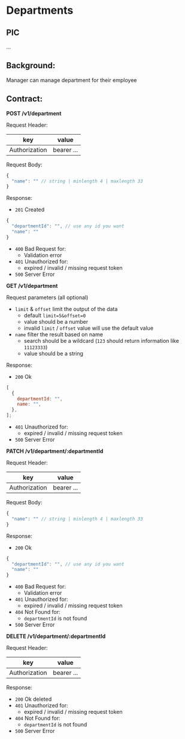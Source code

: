# Departments

## PIC

...

## Background:

Manager can manage department for their employee

## Contract:

**POST /v1/department**

Request Header:

|      key      |   value    |
| :-----------: | :--------: |
| Authorization | bearer ... |

Request Body:

```js
{
  "name": "" // string | minlength 4 | maxlength 33
}
```

Response:

- `201` Created

```js
{
  "departmentId": "", // use any id you want
  "name": ""
}
```

- `400` Bad Request for:
  - Validation error
- `401` Unauthorized for:
  - expired / invalid / missing request token
- `500` Server Error

**GET /v1/department**

Request parameters (all optional)

- `limit` & `offset` limit the output of the data
  - default `limit=5&offset=0`
  - value should be a number
  - invalid `limit` / `offset` value will use the default value
- `name` filter the result based on name
  - search should be a wildcard (`123` should return information like `11123333`)
  - value should be a string

Response:

- `200` Ok

```js
[
  {
    departmentId: "",
    name: "",
  },
];
```

- `401` Unauthorized for:
  - expired / invalid / missing request token
- `500` Server Error

**PATCH /v1/department/:departmentId**

Request Header:

|      key      |   value    |
| :-----------: | :--------: |
| Authorization | bearer ... |

Request Body:

```js
{
  "name": "" // string | minlength 4 | maxlength 33
}
```

Response:

- `200` Ok

```js
{
  "departmentId": "", // use any id you want
  "name": ""
}
```

- `400` Bad Request for:
  - Validation error
- `401` Unauthorized for:
  - expired / invalid / missing request token
- `404` Not Found for:
  - `departmentId` is not found
- `500` Server Error

**DELETE /v1/department/:departmentId**

Request Header:

|      key      |   value    |
| :-----------: | :--------: |
| Authorization | bearer ... |

Response:

- `200` Ok deleted
- `401` Unauthorized for:
  - expired / invalid / missing request token
- `404` Not Found for:
  - `departmentId` is not found
- `500` Server Error
